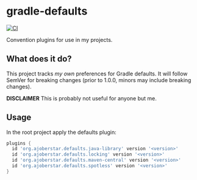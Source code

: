 # gradle-defaults

[![CI](https://github.com/ajoberstar/gradle-defaults/actions/workflows/ci.yaml/badge.svg)](https://github.com/ajoberstar/gradle-defaults/actions/workflows/ci.yaml)

Convention plugins for use in my projects.

## What does it do?

This project tracks _my own_ preferences for Gradle defaults. It will follow SemVer for breaking changes (prior to 1.0.0, minors may include breaking changes).

**DISCLAIMER** This is probably not useful for anyone but me.

## Usage

In the root project apply the defaults plugin:

```groovy
plugins {
  id 'org.ajoberstar.defaults.java-library' version '<version>'
  id 'org.ajoberstar.defaults.locking' version '<version>'
  id 'org.ajoberstar.defaults.maven-central' version '<version>'
  id 'org.ajoberstar.defaults.spotless' version '<version>'
}
```
